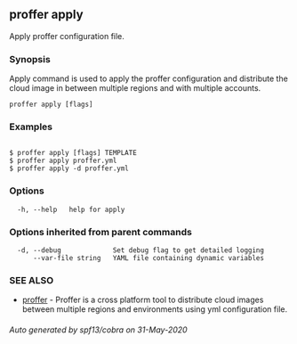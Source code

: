 ## proffer apply

Apply proffer configuration file.

### Synopsis


Apply command is used to apply the proffer configuration and distribute the cloud image
in between multiple regions and with multiple accounts.

```
proffer apply [flags]
```

### Examples

```

$ proffer apply [flags] TEMPLATE
$ proffer apply proffer.yml
$ proffer apply -d proffer.yml
```

### Options

```
  -h, --help   help for apply
```

### Options inherited from parent commands

```
  -d, --debug             Set debug flag to get detailed logging
      --var-file string   YAML file containing dynamic variables
```

### SEE ALSO

* [proffer](proffer.md)	 - Proffer is a cross platform tool to distribute cloud images between multiple regions and environments using yml configuration file.

###### Auto generated by spf13/cobra on 31-May-2020
